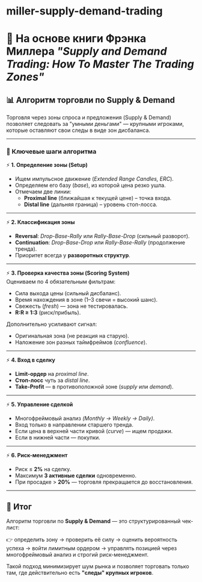 # miller-supply-demand-trading
# 📌 На основе книги Фрэнка Миллера *"Supply and Demand Trading: How To Master The Trading Zones"*  

## 📊 Алгоритм торговли по Supply & Demand  

Торговля через зоны спроса и предложения (Supply & Demand) позволяет следовать за "умными деньгами" — крупными игроками, которые оставляют свои следы в виде зон дисбаланса.  

---

### 🔑 Ключевые шаги алгоритма  

⚡ **1. Определение зоны (Setup)**  
- Ищем импульсное движение (*Extended Range Candles, ERC*).  
- Определяем его базу (*base*), из которой цена резко ушла.  
- Отмечаем две линии:  
  - **Proximal line** (ближайшая к текущей цене) – точка входа.  
  - **Distal line** (дальняя граница) – уровень стоп-лосса.  

---

⚡ **2. Классификация зоны**  
- **Reversal**: *Drop-Base-Rally* или *Rally-Base-Drop* (сильный разворот).  
- **Continuation**: *Drop-Base-Drop* или *Rally-Base-Rally* (продолжение тренда).  
- Приоритет всегда у **разворотных структур**.  

---

⚡ **3. Проверка качества зоны (Scoring System)**  
Оцениваем по 4 обязательным фильтрам:  
- Сила выхода цены (сильный дисбаланс).  
- Время нахождения в зоне (1–3 свечи = высокий шанс).  
- Свежесть (*fresh*) — зона не тестировалась.  
- **R:R ≥ 1:3** (риск/прибыль).  

Дополнительно усиливают сигнал:  
- Оригинальная зона (не реакция на старую).  
- Наложение зон разных таймфреймов (*confluence*).  

---

⚡ **4. Вход в сделку**  
- **Limit-ордер** на *proximal line*.  
- **Стоп-лосс** чуть за *distal line*.  
- **Take-Profit** — в противоположной зоне (*supply* или *demand*).  

---

⚡ **5. Управление сделкой**  
- Многофреймовый анализ *(Monthly → Weekly → Daily)*.  
- Вход только в направлении старшего тренда.  
- Если цена в верхней части кривой (*curve*) — ищем продажи.  
- Если в нижней части — покупки.  

---

⚡ **6. Риск-менеджмент**  
- Риск ≤ **2%** на сделку.  
- Максимум **3 активные сделки** одновременно.  
- При просадке > **20%** — торговля прекращается до восстановления.  

---

## 📌 Итог  

Алгоритм торговли по **Supply & Demand** — это структурированный чек-лист:  

👉 определить зону → проверить её силу → оценить вероятность успеха → войти лимитным ордером → управлять позицией через многофреймовый анализ и строгий риск-менеджмент.  

Такой подход минимизирует шум рынка и позволяет торговать только там, где действительно есть **"следы" крупных игроков**.  
